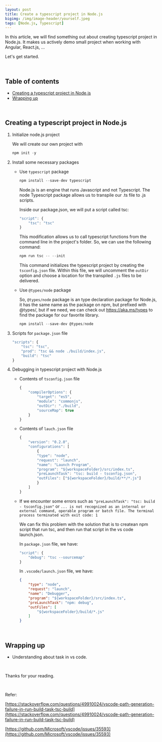 ```yaml
---
layout: post
title: Create a typescript project in Node.js
bigimg: /img/image-header/yourself.jpeg
tags: [Node.js, Typescript]
---
```


In this article, we will find something out about creating typescript project in Node.js. It makes us actively demo small project when working with Angular, React.js, ...

Let's get started.

<br>

## Table of contents
- [Creating a typescript project in Node.js](#creating-a-typescript-project-in-node.js)
- [Wrapping up](#wrapping-up)


<br>

## Creating a typescript project in Node.js
1. Initialize node.js project

    We will create our own project with

    ```js
    npm init -y
    ```

2. Install some necessary packages

    - Use ```typescript``` package

        ```javascript
        npm install --save-dev typescript
        ```

        Node.js is an engine that runs Javascript and not Typescript. The node Typescript package allows us to transpile our .ts file to .js scripts.

        Inside our package.json, we will put a script called tsc:

        ```javascript
        "script": {
            "tsc": "tsc"
        }
        ```

        This modification allows us to call typescript functions from the command line in the project's folder. So, we can use the following command:

        ```javascript
        npm run tsc -- --init
        ```

        This command initializes the typescript project by creating the ```tsconfig.json``` file. Within this file, we will uncomment the ```outDir``` option and choose a location for the transpiled ```.js``` files to be delivered.
        
    - Use ```@types/node``` package

        So, ```@types/node``` package is an type declaration package for Node.js, it has the same name as the package on npm, but prefixed with @types/, but if we need, we can check out https://aka.ms/types to find the package for our favorite library.

        ```javascript
        npm install --save-dev @types/node
        ```

3. Scripts for ```package.json``` file

    ```javascript
    "scripts": {
        "tsc": "tsc",
        "prod": "tsc && node ./build/index.js",
        "build": "tsc"
    }
    ```

4. Debugging in typescript project with Node.js

    - Contents of ```tsconfig.json``` file

        ```javascript
        {
            "compilerOptions": {
                "target": "es5",
                "module": "commonjs",
                "outDir": "./build",
                "sourceMap": true
            }
        }
        ```

    - Contents of ```lauch.json``` file

        ```javascript
        {
            "version": "0.2.0",
            "configurations": [
                {
                "type": "node",
                "request": "launch",
                "name": "Launch Program",
                "program": "${workspaceFolder}/src/index.ts",
                "preLaunchTask": "tsc: build - tsconfig.json",
                "outFiles": ["${workspaceFolder}/build/**/*.js"]
                }
            ]
        }
        ```

    - If we encounter some errors such as ```"preLaunchTask": "tsc: build - tsconfig.json"``` or ```... is not recognized as an internal or external command, operable program or batch file. The terminal process terminated with exit code: 1```

        We can fix this problem with the solution that is to createan npm script that run tsc, and then run that script in the vs code launch.json.

        In ```package.json``` file, we have:

        ```javascript
        "script": {
            "debug": "tsc --sourcemap"
        }
        ```

        In ```.vscode/launch.json``` file, we have:

        ```json
        {
            "type": "node",
            "request": "launch",
            "name": "Debugger",
            "program": "${workspaceFolder}/src/index.ts",
            "preLaunchTask": "npm: debug",
            "outFiles": [
                "${workspaceFolder}/build/*.js"
            ]
        }
        ```

<br>

## Wrapping up
- Understanding about task in vs code.


<br>

Thanks for your reading.

<br>

Refer:

[https://stackoverflow.com/questions/49910024/vscode-path-generation-failure-in-run-build-task-tsc-build](https://stackoverflow.com/questions/49910024/vscode-path-generation-failure-in-run-build-task-tsc-build)

[https://github.com/Microsoft/vscode/issues/35593](https://github.com/Microsoft/vscode/issues/35593)